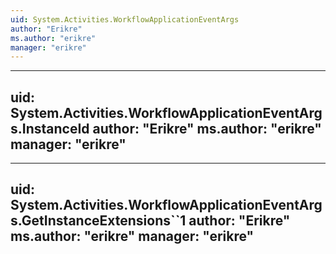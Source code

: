 ```yaml
---
uid: System.Activities.WorkflowApplicationEventArgs
author: "Erikre"
ms.author: "erikre"
manager: "erikre"
---
```


---
uid: System.Activities.WorkflowApplicationEventArgs.InstanceId
author: "Erikre"
ms.author: "erikre"
manager: "erikre"
---

---
uid: System.Activities.WorkflowApplicationEventArgs.GetInstanceExtensions``1
author: "Erikre"
ms.author: "erikre"
manager: "erikre"
---
